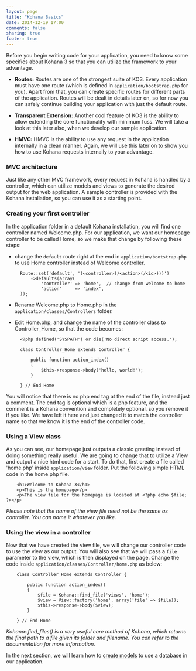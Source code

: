 ```yaml
---
layout: page
title: "Kohana Basics"
date: 2014-12-19 17:00
comments: false
sharing: true
footer: true
---
```


Before you begin writing code for your application, you need to know some specifics about Kohana 3 so that you can utilize the framework to your advantage. 

* <strong>Routes:</strong> Routes are one of the strongest suite of KO3. Every application must have one route (which is defined in <code>application/bootstrap.php</code> for you). Apart from that, you can create specific routes for different parts of the application. Routes will be dealt in details later on, so for now you can safely continue building your application with just the default route.

* <strong>Transparent Extension:</strong> Another cool feature of KO3 is the ability to allow extending the core functionality with minimum fuss. We will take a look at this later also, when we develop our sample application.

* <strong>HMVC: </strong>HMVC is the ability to use any request in the application internally in a clean manner. Again, we will use this later on to show you how to use Kohana requests internally to your advantage.

### MVC architecture
Just like any other MVC framework, every request in Kohana is handled by a controller, which can utilize models and views to generate the desired output for the web application. A sample controller is provided with the Kohana installation, so you can use it as a starting point.

### Creating your first controller
In the application folder in a default Kohana installation, you will find one controller named Welcome.php. For our application, we want our homepage controller to be called Home, so we make that change by following these steps:

* change the <code>default</code> route right at the end in <code>application/bootstrap.php</code> to use Home controller instead of Welcome controller.

		Route::set('default', '(<controller>(/<action>(/<id>)))')
			->defaults(array(
				'controller' => 'home',  // change from welcome to home
				'action'     => 'index',
		));

 
* Rename Welcome.php to Home.php in the <code>application/classes/Controllers</code> folder.
* Edit Home.php, and change the name of the controller class to Controller_Home, so that the code becomes: 

		<?php defined('SYSPATH') or die('No direct script access.');
		
		class Controller_Home extends Controller {
		
			public function action_index()
			{
				$this->response->body('hello, world!');
			}
		
		} // End Home

You will notice that there is no php end tag at the end of the file, instead just a comment. The end tag is optional which is a php feature, and the comment is a Kohana convention and completely optional, so you remove it if you like. We have left it here and just changed it to match the controller name so that we know it is the end of the controller code.

### Using a View class
As you can see, our homepage just outputs a classic greeting instead of doing something really useful. We are going to change that to utilize a View and output a nice html code for a start. To do that, first create a file called 'home.php' inside <code>application/view</code> folder. Put the following simple HTML code in the home.php file.
	
		<h1>Welcome to Kohana 3</h1>
		<p>This is the homepage</p>
		<p>The view file for the homepage is located at <?php echo $file; ?></p>
		
<em>Please note that the name of the view file need not be the same as controller. You can name it whatever you like.</em>

### Using the view in a controller
Now that we have created the view file, we will change our controller code to use the view as our output. You will also see that we will pass a <code>file</code> parameter to the view, which is then displayed on the page. Change the code inside <code>application/classes/Controller/home.php</code> as below:

	
		class Controller_Home extends Controller {
				
			public function action_index()
			{
				$file = Kohana::find_file('views', 'home');
				$view = View::factory('home', array('file' => $file));
				$this->response->body($view);
			}
				
		} // End Home

<em>Kohana::find_files() is a very useful core method of Kohana, which returns the final path to a file given its folder and filename. You can refer to the documentation for more information.</em>

In the next section, we will learn how to [create models](/application/models) to use a database in our application.





